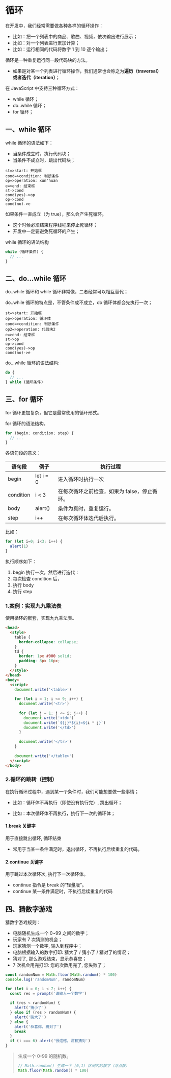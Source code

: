 # 循环

在开发中，我们经常需要做各种各样的循环操作：

- 比如：把一个列表中的商品、歌曲、视频，依次输出进行展示；
- 比如：对一个列表进行累加计算；
- 比如：运行相同的代码将数字 1 到 10 逐个输出；

循环是一种重复运行同一段代码块的方法。

- 如果是对某一个列表进行循环操作，我们通常也会称之为**遍历（traversal）**或者**迭代（iteration）**；

在 JavaScript 中支持三种循环方式：

- while 循环；
- do..while 循环；
- for 循环；

## 一、while 循环

while 循环的语法如下：

- 当条件成立时，执行代码块；
- 当条件不成立时，跳出代码块；

```flow
st=>start: 开始框
cond=>condition: 判断条件
op=>operation: xun'huan
e=>end: 结束框
st->cond
cond(yes)->op
op->cond
cond(no)->e
```

如果条件一直成立（为 true），那么会产生死循环。

- 这个时候必须结束程序线程来停止死循环；
- 开发中一定要避免死循环的产生；

while 循环的语法结构

```javascript
while (循环条件) {
  // ...
}
```

## 二、do...while 循环

do..while 循环和 while 循环非常像，二者经常可以相互替代；

do..while 循环的特点是，不管条件成不成立，do 循环体都会先执行一次；

```flow
st=>start: 开始框
op=>operation: 循环体
cond=>condition: 判断条件
op2=>operation: 代码块2
e=>end: 结束框
st->op
op->cond
cond(yes)->op
cond(no)->e
```

do...while 循环的语法结构:

```javascript
do {
  // ...
} while (循环条件)
```

## 三、for 循环

for 循环更加复杂，但它是最常使用的循环形式。

for 循环的语法结构。

```javascript
for (begin; condition; step) {
  // ...
}
```

各语句段的意义：

| 语句段    | 例子      | 执行过程                                     |
| --------- | --------- | -------------------------------------------- |
| begin     | let i = 0 | 进入循环时执行一次                           |
| condition | i < 3     | 在每次循环之前检查，如果为 false，停止循环。 |
| body      | alert()   | 条件为真时，重复运行。                       |
| step      | i++       | 在每次循环体迭代后执行。                     |

比如：

```javascript
for (let i=0; i<3; i++) {
  alert(1)
}
```

执行顺序如下：

1. begin 执行一次，然后进行迭代：
2. 每次检查 condition 后，
3. 执行 body
4. 执行 step

### 1.案例：实现九九乘法表

使用循环的嵌套，实现九九乘法表。

```html
<head>
  <style>
    table {
      border-collapse: collapse;
    }
    td {
      border: 1px #000 solid;
      padding: 8px 16px;
    }
  </style>
</head>
<body>
  <script>
    document.write('<table>')
    
    for (let i = 1; i <= 9; i++) {
      document.write('<tr>')
      
      for (let j = 1; j <= i; j++) {
        document.write('<td>')
        document.write(`${j}*${i}=${i * j}`)
        document.write('</td>')
      }
      
      document.write('</tr>')
    }
    
    document.write('</table>')
  </script>
</body>
```

### 2.循环的跳转（控制）

在执行循环过程中，遇到某一个条件时，我们可能想要做一些事情；

- 比如：循环体不再执行（即使没有执行完）, 跳出循环；

- 比如：本次循环体不再执行，执行下一次的循环体；

#### 1.break 关键字

用于直接跳出循环, 循环结束

- 常用于当某一条件满足时，退出循环，不再执行后续重复的代码。

#### 2.continue 关键字

用于跳过本次循环次, 执行下一次循环体。

- continue 指令是 break 的“轻量版”。
- continue 某一条件满足时，不执行后续重复的代码

## 四、猜数字游戏

猜数字游戏规则：

- 电脑随机生成一个 0~99 之间的数字；
- 玩家有 7 次猜测的机会；
- 玩家猜测一个数字, 输入到程序中；
- 电脑根据输入的数字打印: 猜大了 / 猜小了 / 猜对了的情况；
- 猜对了, 那么游戏结束，显示恭喜您；
- 7 次机会用完打印: 您的次数用完了, 您失败了；

```javascript
const randomNum = Math.floor(Math.random() * 100)
console.log('randomNum', randomNum)

for (let i = 0; i < 7; i++) {
  const res = prompt('请输入一个数字')
  
  if (res < randomNum) {
    alert('猜小了')
  } else if (res > randomNum) {
    alert('猜大了')
  } else {
    alert('恭喜你，猜对了')
    break
  }
  if (i === 6) alert('很遗憾，没有猜对')
}
```

> 生成一个 0-99 的随机数。
>
> ```javascript
> // Math.random() 生成一个 [0,1) 区间内的数字（浮点数）
> Math.floor(Math.random() * 100)
> ```
